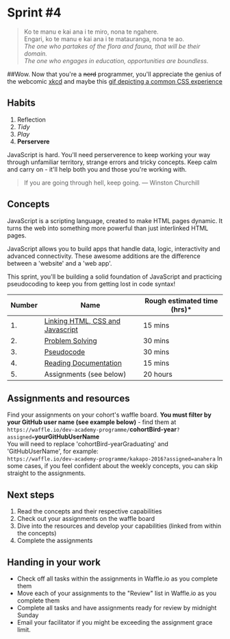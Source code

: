 # Sprint #4

> Ko te manu e kai ana i te miro, nona te ngahere.<br>Engari, ko te manu e kai ana i te matauranga, nona te ao.<br>
> *The one who partakes of the flora and fauna, that will be their domain.<br>The one who engages in education, opportunities are boundless.* <br>  

##Wow.
Now that you're a ~~nerd~~ programmer, you'll appreciate the genius of the webcomic [xkcd](https://xkcd.com/1513/)
and maybe this [gif depicting a common CSS experience](http://imgur.com/gallery/Q3cUg29)

## Habits

<!-- learn > develop > practice -->
1. Reflection 
2. *Tidy*      
3. *Play*    
4. **Perservere** 

JavaScript is hard. You'll need perserverence to keep working your way through unfamiliar territory, strange errors and tricky concepts. Keep calm and carry on - it'll help both you and those you're working with.

>If you are going through hell, keep going. — Winston Churchill

## Concepts

JavaScript is a scripting language, created to make HTML pages dynamic. It turns the web into something more powerful than just interlinked HTML pages.

JavaScript allows you to build apps that handle data, logic, interactivity and advanced connectivity. These awesome additions are the difference between a 'website' and a 'web app'.

This sprint, you'll be building a solid foundation of JavaScript and practicing pseudocoding to keep you from getting lost in code syntax!

Number | Name | Rough estimated time (hrs)*
--------|-------------------|----------
1. | [Linking HTML, CSS and Javascript](https://github.com/dev-academy-programme/curriculum/tree/master/concepts/linking-html-css-js) | 15 mins
2. | [Problem Solving](https://github.com/dev-academy-programme/curriculum/tree/master/concepts/problem-solving) | 30 mins
3. | [Pseudocode](https://github.com/dev-academy-programme/curriculum/tree/master/concepts/pseudocode) | 30 mins
4. | [Reading Documentation](https://github.com/dev-academy-programme/curriculum/tree/master/concepts/reading-documentation) | 15 mins 
5. | Assignments (see below) | 20 hours

## Assignments and resources
Find your assignments on your cohort's waffle board. **You must filter by your GitHub user name (see example below)** - find them at<br> `https://waffle.io/dev-academy-programme/`**cohortBird-year**`?assigned=`**yourGitHubUserName**
<br>
You will need to replace 'cohortBird-yearGraduating' and 'GitHubUserName', for example:<br> `https://waffle.io/dev-academy-programme/kakapo-2016?assigned=anahera`
In some cases, if you feel confident about the weekly concepts, you can skip straight to the assignments.

## Next steps
1. Read the concepts and their respective capabilities
2. Check out your assignments on the waffle board
3. Dive into the resources and develop your capabilities (linked from within the concepts)
4. Complete the assignments

## Handing in your work
- Check off all tasks within the assignments in Waffle.io as you complete them
- Move each of your assignments to the "Review" list in Waffle.io as you complete them
- Complete all tasks and have assignments ready for review by midnight Sunday
- Email your facilitator if you might be exceeding the assignment grace limit.
